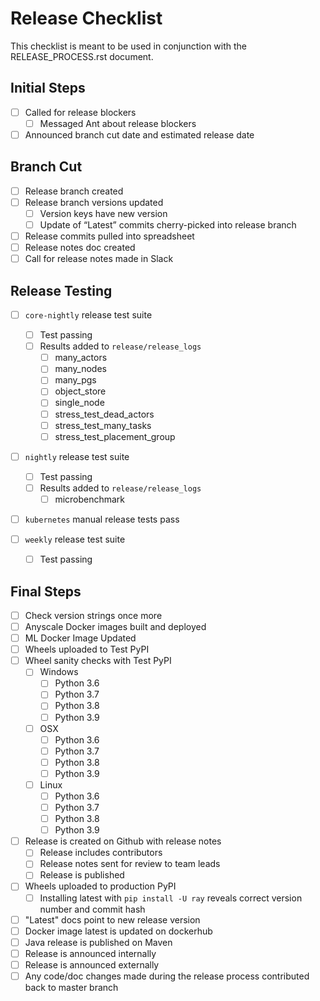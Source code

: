 # Release Checklist
This checklist is meant to be used in conjunction with the RELEASE_PROCESS.rst document.

## Initial Steps
- [ ] Called for release blockers
	- [ ] Messaged Ant about release blockers
- [ ] Announced branch cut date and estimated release date

## Branch Cut
- [ ] Release branch created
- [ ] Release branch versions updated
	- [ ] Version keys have new version
	- [ ] Update of “Latest” commits cherry-picked into release branch
- [ ] Release commits pulled into spreadsheet
- [ ] Release notes doc created
- [ ] Call for release notes made in Slack

## Release Testing
- [ ] ``core-nightly`` release test suite
    - [ ] Test passing
    - [ ] Results added to `release/release_logs`
        - [ ] many_actors
        - [ ] many_nodes
        - [ ] many_pgs
        - [ ] object_store
        - [ ] single_node
        - [ ] stress_test_dead_actors
        - [ ] stress_test_many_tasks
        - [ ] stress_test_placement_group
- [ ] ``nightly`` release test suite
    - [ ] Test passing
    - [ ] Results added to `release/release_logs`
        - [ ] microbenchmark
- [ ] `kubernetes` manual release tests pass

- [ ] ``weekly`` release test suite
    - [ ] Test passing

## Final Steps
- [ ] Check version strings once more
- [ ] Anyscale Docker images built and deployed
- [ ] ML Docker Image Updated
- [ ] Wheels uploaded to Test PyPI
- [ ] Wheel sanity checks with Test PyPI
    - [ ] Windows
        - [ ] Python 3.6
        - [ ] Python 3.7
        - [ ] Python 3.8
        - [ ] Python 3.9
    - [ ] OSX
        - [ ] Python 3.6
        - [ ] Python 3.7
        - [ ] Python 3.8
        - [ ] Python 3.9
    - [ ] Linux
        - [ ] Python 3.6
        - [ ] Python 3.7
        - [ ] Python 3.8
        - [ ] Python 3.9
- [ ] Release is created on Github with release notes
    - [ ] Release includes contributors
    - [ ] Release notes sent for review to team leads
    - [ ] Release is published
- [ ] Wheels uploaded to production PyPI
    - [ ] Installing latest with `pip install -U ray` reveals correct version number and commit hash
- [ ] "Latest" docs point to new release version
- [ ] Docker image latest is updated on dockerhub
- [ ] Java release is published on Maven
- [ ] Release is announced internally
- [ ] Release is announced externally
- [ ] Any code/doc changes made during the release process contributed back to master branch
